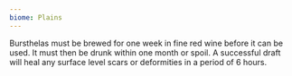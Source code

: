 ```yaml
---
biome: Plains
---
```

Bursthelas must be brewed for one week in fine red wine before it can be used. It must then be drunk within one month or spoil. A successful draft will heal any surface level scars or deformities in a period of 6 hours. 

